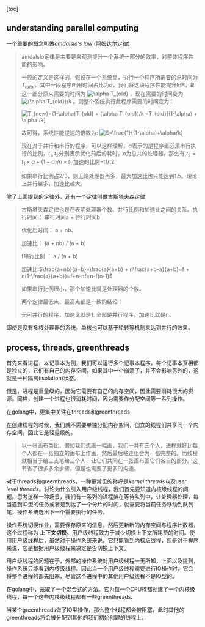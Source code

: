 [toc]

## understanding parallel computing

一个重要的概念叫做*amdalslo's law* (阿姆达尔定律)

> amdalslo定律是主要是来观测提升一个系统一部分的效率，对整体程序性能的影响。
>
> 一般的定义是这样的，假设在一个系统里，执行一个程序所需要的总时间为$T_{total}$，其中一段程序所用时间占比为$\alpha$，我们将这段程序性能提升k倍，即这一部分原来需要的时间为 ![\alpha T_{old}](https://www.zhihu.com/equation?tex=%5Calpha+T_%7Bold%7D&consumer=ZHI_MENG) ，现在需要的时间变为 ![(\alpha T_{old})/k](https://www.zhihu.com/equation?tex=%28%5Calpha+T_%7Bold%7D%29%2Fk&consumer=ZHI_MENG) 。则整个系统执行此程序需要的时间变为：
>
> ![T_{new}=(1-\alpha)T_{old} + (\alpha T_{old})/k =T_{old}[(1-\alpha) + \alpha /k]](https://www.zhihu.com/equation?tex=T_%7Bnew%7D%3D%281-%5Calpha%29T_%7Bold%7D+%2B+%28%5Calpha+T_%7Bold%7D%29%2Fk+%3DT_%7Bold%7D%5B%281-%5Calpha%29+%2B+%5Calpha+%2Fk%5D&consumer=ZHI_MENG)
>
> 故可得，系统性能提速的倍数为: ![S=\frac{1}{(1-\alpha)+\alpha/k}](https://www.zhihu.com/equation?tex=S%3D%5Cfrac%7B1%7D%7B%281-%5Calpha%29%2B%5Calpha%2Fk%7D&consumer=ZHI_MENG)
>
> 现在对于并行和串行的程序，可以这样理解，$\alpha$表示的是程序里必须串行执行的比例，$t_1,t_2$分别表示优化前后的耗时，n为总共的处理器，那么有,$t_2=t_1\times \alpha + (1-\alpha)/n \times t_1$
> 加速的比例=t1/t2
>
> 如果串行比例占2/3，则无论处理器再多，最大加速比也只能达到1.5。理论上并行越多，加速比越大。

除了上面提到的定律外，还有一个定律叫做古斯塔夫森定律

> 古斯塔夫森定律也是在表明处理器个数、并行比例和加速比之间的关系。执行时间： 串行时间a + 并行时间b
>
> 优化后时间： a + nb、
>
> 加速比： (a + nb) / (a + b)
>
> f串行比例 ： a / (a + b)
>
> 加速比:$\frac{a+nb}{a+b}=\frac{a}{a+b} + n\frac{a+b-a}{a+b}=f + n(1-\frac{a}{a+b})=f+n-nf=n-f(n-1)$
>
> 如果串行比例很小，那个加速比就是处理器的个数。
>
> 两个定律最低点、最高点都是一致的结论：
>
> 无可并行的程序，加速比就是1.
> 全部是并行程序，加速比就是n。

即使是没有多核处理器的系统，单核也可以基于轮转等机制来达到并行的效果。



## process, threads, greenthreads

首先来看进程，以记事本为例，我们可以运行多个记事本程序，每个记事本互相都是独立的，它们有自己的内存空间，如果其中一个崩溃了，并不会影响另外的，这就是一种隔离(isolation)状态。

但是，进程是重量级的，因为它需要有自己的内存空间，因此需要消耗很大的资源。同样，创建一个进程也很消耗时间，因为需要作分配空间等一系列操作。

在golang中，更集中关注在threads和greenthreads

在创建线程的时候，我们就不需要单独分配内存空间，创立的线程们共享同一个内存空间，因此它是轻量级的。

> 以一张画布类比，假如我们想画一幅画，我们一共有三个人，进程就好比每个人都在一张独立的画布上作画，然后最后粘连组合为一张完整的。而线程就相当于给三支笔给三个人，让它们共同在一张画布画它们各自的部分。这节省了很多多余步骤，但是也需要了更多的沟通。

对于threads和greenthreads，一种更常见的称呼是*kernel threads以及user level threads*。讨论为什么引入用户级线程，我们首先要知道内核级线程的问题。思考这样一种场景，我们有一系列的进程排在等待队列中，让处理器处理，每当遇到IO型的任务或者是到达了一个分片的时间，就需要将当前任务移动到队列尾，操作系统选出下一个需要执行的任务。



操作系统切换作业，需要保存原来的信息，然后更新新的内存空间与程序计数器，这个过程称为 **上下文切换**。用户级线程致力于减少切换上下文所耗费的时间。使用用户级线程后，虽然对于操作系统来说，它只能看到内核级线程，但是对于程序来说，它是根据用户级线程来决定是否切换上下文。

用户级线程的问题在于，外部的操作系统对用户级线程一无所知，上面以及提到，操作系统只能看到内核级线程。因此当一个用户级线程需要进行IO操作时，它会将整个进程的都先阻塞，尽管这个进程中的其他用户级线程不是IO型的。

在golang中，采取了一个混合式的方法。它为每一个CPU核都创建了一个内核级线程，每一个这些内核级线程都有一些greenthreads.

当某个greenthreads做了IO型操作，那么整个线程都会被阻塞，此时其他的greenthreads将会被分配到其他的我们初始创建的线程上。

